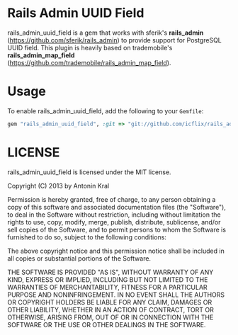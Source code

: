 Rails Admin UUID Field
======================

rails_admin_uuid_field is a gem that works with sferik's **rails_admin** (https://github.com/sferik/rails_admin) to provide support for PostgreSQL UUID field. This plugin is heavily based on trademobile's **rails_admin_map_field** (https://github.com/trademobile/rails_admin_map_field).

Usage
=====

To enable rails_admin_uuid_field, add the following to your `Gemfile`:

```ruby
gem "rails_admin_uuid_field", :git => "git://github.com/icflix/rails_admin_uuid_field.git"
```

LICENSE
=======
rails_admin_uuid_field is licensed under the MIT license.

Copyright (C) 2013 by Antonin Kral

Permission is hereby granted, free of charge, to any person obtaining a copy
of this software and associated documentation files (the "Software"), to deal
in the Software without restriction, including without limitation the rights
to use, copy, modify, merge, publish, distribute, sublicense, and/or sell
copies of the Software, and to permit persons to whom the Software is
furnished to do so, subject to the following conditions:

The above copyright notice and this permission notice shall be included in
all copies or substantial portions of the Software.

THE SOFTWARE IS PROVIDED "AS IS", WITHOUT WARRANTY OF ANY KIND, EXPRESS OR
IMPLIED, INCLUDING BUT NOT LIMITED TO THE WARRANTIES OF MERCHANTABILITY,
FITNESS FOR A PARTICULAR PURPOSE AND NONINFRINGEMENT. IN NO EVENT SHALL THE
AUTHORS OR COPYRIGHT HOLDERS BE LIABLE FOR ANY CLAIM, DAMAGES OR OTHER
LIABILITY, WHETHER IN AN ACTION OF CONTRACT, TORT OR OTHERWISE, ARISING FROM,
OUT OF OR IN CONNECTION WITH THE SOFTWARE OR THE USE OR OTHER DEALINGS IN
THE SOFTWARE.
